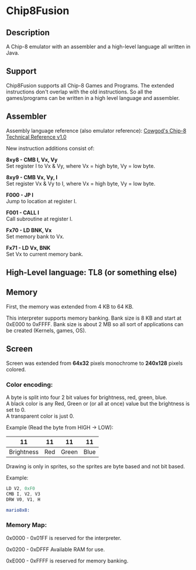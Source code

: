 # Chip8Fusion

## Description

A Chip-8 emulator with an assembler and a high-level language all written in Java.

## Support

Chip8Fusion supports all Chip-8 Games and Programs.
The extended instructions don't overlap with the old instructions.
So all the games/programs can be written in a high level language and assembler.

## Assembler

Assembly language reference (also emulator reference): [Cowgod's Chip-8  Technical Reference v1.0](http://devernay.free.fr/hacks/chip8/C8TECH10.HTM#Fx55)

New instruction additions consist of:

**8xy8 - CMB I, Vx, Vy** \
Set register I to Vx & Vy, where Vx = high byte, Vy = low byte.

**8xy9 - CMB Vx, Vy, I** \
Set register Vx & Vy to I, where Vx = high byte, Vy = low byte.

**F000 - JP I** \
Jump to location at register I.

**F001 - CALL I** \
Call subroutine at register I.

**Fx70 - LD BNK, Vx** \
Set memory bank to Vx.

**Fx71 - LD Vx, BNK** \
Set Vx to current memory bank.

## High-Level language: TL8 (or something else)

## Memory

First, the memory was extended from 4 KB to 64 KB.

This interpreter supports memory banking. Bank size is 8 KB
and start at 0xE000 to 0xFFFF. Bank size is about 2 MB so all sort
of applications can be created (Kernels, games, OS).

## Screen

Screen was extended from **64x32** pixels monochrome to **240x128** pixels colored.

### Color encoding:

A byte is split into four 2 bit values for brightness, red, green, blue.\
A black color is any Red, Green or  (or all at once)
value but the brightness is set to 0.\
A transparent color is just 0.

Example (Read the byte from HIGH -> LOW):

| 11         | 11  | 11    | 11   |
|------------|-----|-------|------|
| Brightness | Red | Green | Blue |

Drawing is only in sprites, so the sprites are byte based and not bit based.

Example:
```asm
LD V2, 0xF0
CMB I, V2, V3
DRW V0, V1, H

mario8x8:

```

### Memory Map:

0x0000 - 0x01FF is reserved for the interpreter.

0x0200 - 0xDFFF Available RAM for use.

0xE000 - 0xFFFF is reserved for memory banking.